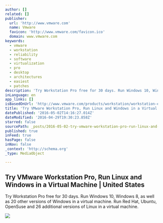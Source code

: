 ```yaml
---
author: []
related: []
publisher:
  url: 'http://www.vmware.com'
  name: Vmware
  favicon: 'http://www.vmware.com/favicon.ico'
  domain: www.vmware.com
keywords:
  - vmware
  - workstation
  - reliability
  - software
  - virtualization
  - pro
  - desktop
  - architectures
  - easiest
  - patches
description: 'Try Workstation Pro free for 30 days. Run Windows 10, Windows 8, as well as 20 other versions of Windows in a virtual machine. Run Red Hat, Ubuntu, OpenSuse and 26 additional versions of Linux in a virtual machine.'
inLanguage: en
app_links: []
isBasedOnUrl: 'http://www.vmware.com/products/workstation/workstation-evaluation'
title: 'Try VMware Workstation Pro, Run Linux and Windows in a Virtual Machine | United States'
datePublished: '2016-05-02T14:16:27.014Z'
dateModified: '2016-04-29T19:30:23.858Z'
starred: false
sourcePath: _posts/2016-05-02-try-vmware-workstation-pro-run-linux-and-windows-in-a-virtu.md
published: true
inFeed: true
hasPage: false
inNav: false
_context: 'http://schema.org'
_type: MediaObject

---
```

<article style=""><h1>Try VMware Workstation Pro, Run Linux and Windows in a Virtual Machine | United States</h1><p>Try Workstation Pro free for 30 days. Run Windows 10, Windows 8, as well as 20 other versions of Windows in a virtual machine. Run Red Hat, Ubuntu, OpenSuse and 26 additional versions of Linux in a virtual machine.</p><img src="http://www.vmware.com/files/images/screens_workstation/w12/vmw-bnr-workstation-pro-product-263X188.png" /></article>